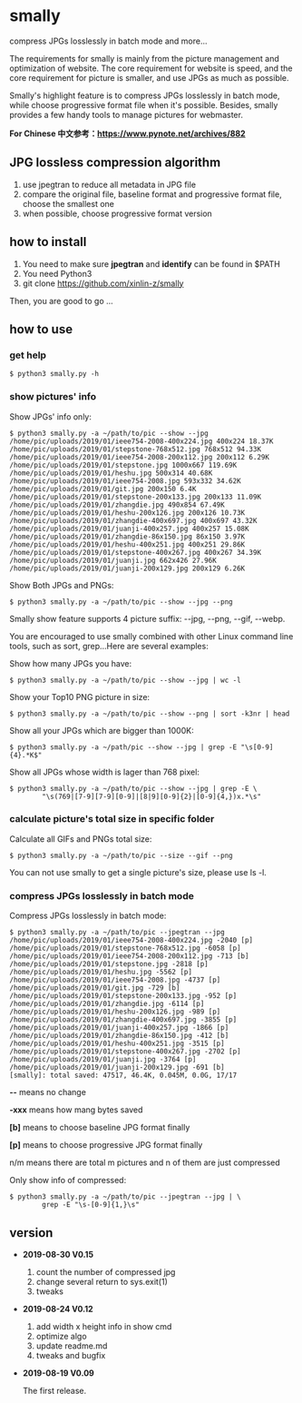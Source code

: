 # smally
compress JPGs losslessly in batch mode and more...

The requirements for smally is mainly from the picture management and 
optimization of website. The core requirement for website is speed, and the 
core requirement for picture is smaller, and use JPGs as much as possible.

Smally's highlight feature is to compress JPGs losslessly in batch mode, while
choose progressive format file when it's possible. Besides, smally provides a 
few handy tools to manage pictures for webmaster.

**For Chinese 中文参考：https://www.pynote.net/archives/882**

## JPG lossless compression algorithm
1. use jpegtran to reduce all metadata in JPG file
2. compare the original file, baseline format and progressive format file,
choose the smallest one
3. when possible, choose progressive format version

## how to install
1. You need to make sure **jpegtran** and **identify** can be found in $PATH
2. You need Python3
3. git clone https://github.com/xinlin-z/smally

Then, you are good to go ...

## how to use
### get help
    $ python3 smally.py -h

### show pictures' info
Show JPGs' info only:    

    $ python3 smally.py -a ~/path/to/pic --show --jpg
    /home/pic/uploads/2019/01/ieee754-2008-400x224.jpg 400x224 18.37K
    /home/pic/uploads/2019/01/stepstone-768x512.jpg 768x512 94.33K
    /home/pic/uploads/2019/01/ieee754-2008-200x112.jpg 200x112 6.29K
    /home/pic/uploads/2019/01/stepstone.jpg 1000x667 119.69K
    /home/pic/uploads/2019/01/heshu.jpg 500x314 40.68K
    /home/pic/uploads/2019/01/ieee754-2008.jpg 593x332 34.62K
    /home/pic/uploads/2019/01/git.jpg 200x150 6.4K
    /home/pic/uploads/2019/01/stepstone-200x133.jpg 200x133 11.09K
    /home/pic/uploads/2019/01/zhangdie.jpg 490x854 67.49K
    /home/pic/uploads/2019/01/heshu-200x126.jpg 200x126 10.73K
    /home/pic/uploads/2019/01/zhangdie-400x697.jpg 400x697 43.32K
    /home/pic/uploads/2019/01/juanji-400x257.jpg 400x257 15.08K
    /home/pic/uploads/2019/01/zhangdie-86x150.jpg 86x150 3.97K
    /home/pic/uploads/2019/01/heshu-400x251.jpg 400x251 29.86K
    /home/pic/uploads/2019/01/stepstone-400x267.jpg 400x267 34.39K
    /home/pic/uploads/2019/01/juanji.jpg 662x426 27.96K
    /home/pic/uploads/2019/01/juanji-200x129.jpg 200x129 6.26K


Show Both JPGs and PNGs:
    
    $ python3 smally.py -a ~/path/to/pic --show --jpg --png

Smally show feature supports 4 picture suffix: --jpg, --png, --gif, --webp.

You are encouraged to use smally combined with other Linux command line tools,
such as sort, grep...Here are several examples:

Show how many JPGs you have:

    $ python3 smally.py -a ~/path/to/pic --show --jpg | wc -l

Show your Top10 PNG picture in size:

    $ python3 smally.py -a ~/path/to/pic --show --png | sort -k3nr | head

Show all your JPGs which are bigger than 1000K:

    $ python3 smally.py -a ~/path/pic --show --jpg | grep -E "\s[0-9]{4}.*K$"

Show all JPGs whose width is lager than 768 pixel:

    $ python3 smally.py -a ~/path/to/pic --show --jpg | grep -E \
            "\s(769|[7-9][7-9][0-9]|[8|9][0-9]{2}|[0-9]{4,})x.*\s"

### calculate picture's total size in specific folder
Calculate all GIFs and PNGs total size:

    $ python3 smally.py -a ~/path/to/pic --size --gif --png

You can not use smally to get a single picture's size, please use ls -l.

### compress JPGs losslessly in batch mode
Compress JPGs losslessly in batch mode:

    $ python3 smally.py -a ~/path/to/pic --jpegtran --jpg
    /home/pic/uploads/2019/01/ieee754-2008-400x224.jpg -2040 [p]
    /home/pic/uploads/2019/01/stepstone-768x512.jpg -6058 [p]
    /home/pic/uploads/2019/01/ieee754-2008-200x112.jpg -713 [b]
    /home/pic/uploads/2019/01/stepstone.jpg -2818 [p]
    /home/pic/uploads/2019/01/heshu.jpg -5562 [p]
    /home/pic/uploads/2019/01/ieee754-2008.jpg -4737 [p]
    /home/pic/uploads/2019/01/git.jpg -729 [b]
    /home/pic/uploads/2019/01/stepstone-200x133.jpg -952 [p]
    /home/pic/uploads/2019/01/zhangdie.jpg -6114 [p]
    /home/pic/uploads/2019/01/heshu-200x126.jpg -989 [p]
    /home/pic/uploads/2019/01/zhangdie-400x697.jpg -3855 [p]
    /home/pic/uploads/2019/01/juanji-400x257.jpg -1866 [p]
    /home/pic/uploads/2019/01/zhangdie-86x150.jpg -412 [b]
    /home/pic/uploads/2019/01/heshu-400x251.jpg -3515 [p]
    /home/pic/uploads/2019/01/stepstone-400x267.jpg -2702 [p]
    /home/pic/uploads/2019/01/juanji.jpg -3764 [p]
    /home/pic/uploads/2019/01/juanji-200x129.jpg -691 [b]
    [smally]: total saved: 47517, 46.4K, 0.045M, 0.0G, 17/17


**--** means no change

**-xxx** means how mang bytes saved

**[b]** means to choose baseline JPG format finally

**[p]** means to choose progressive JPG format finally

n/m means there are total m pictures and n of them are just compressed 

Only show info of compressed:

    $ python3 smally.py -a ~/path/to/pic --jpegtran --jpg | \
            grep -E "\s-[0-9]{1,}\s"


## version

* **2019-08-30 V0.15**

    1. count the number of compressed jpg
    2. change several return to sys.exit(1)
    3. tweaks

* **2019-08-24 V0.12**

    1. add width x height info in show cmd
    2. optimize algo
    3. update readme.md
    4. tweaks and bugfix

* **2019-08-19 V0.09**

    The first release.
